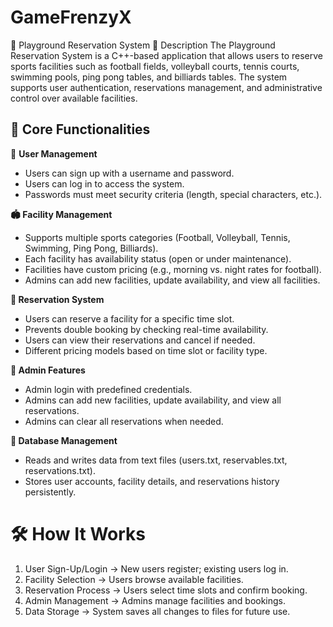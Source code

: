 # GameFrenzyX
🎯 Playground Reservation System
📌 Description
The Playground Reservation System is a C++-based application that allows users to reserve sports facilities such as football fields, volleyball courts, tennis courts, swimming pools, ping pong tables, and billiards tables. The system supports user authentication, reservations management, and administrative control over available facilities.

## 🚀 Core Functionalities
👤 **User Management**
- Users can sign up with a username and password.
- Users can log in to access the system.
- Passwords must meet security criteria (length, special characters, etc.).

**🏟️ Facility Management**
- Supports multiple sports categories (Football, Volleyball, Tennis, Swimming, Ping Pong, Billiards).
- Each facility has availability status (open or under maintenance).
- Facilities have custom pricing (e.g., morning vs. night rates for football).
- Admins can add new facilities, update availability, and view all facilities.

**📅 Reservation System**
- Users can reserve a facility for a specific time slot.
- Prevents double booking by checking real-time availability.
- Users can view their reservations and cancel if needed.
- Different pricing models based on time slot or facility type.

**🔑 Admin Features**
- Admin login with predefined credentials.
- Admins can add new facilities, update availability, and view all reservations.
- Admins can clear all reservations when needed.

**📂 Database Management**
- Reads and writes data from text files (users.txt, reservables.txt, reservations.txt).
- Stores user accounts, facility details, and reservations history persistently.


# 🛠️ How It Works
1. User Sign-Up/Login → New users register; existing users log in.
2. Facility Selection → Users browse available facilities.
3. Reservation Process → Users select time slots and confirm booking.
4. Admin Management → Admins manage facilities and bookings.
5. Data Storage → System saves all changes to files for future use.
